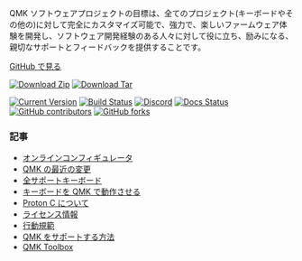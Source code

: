 QMK ソフトウェアプロジェクトの目標は、全てのプロジェクト(キーボードやその他の)に対して完全にカスタマイズ可能で、強力で、楽しいファームウェア体験を開発し、ソフトウェア開発経験のある人々に対して役に立ち、励みになる、親切なサポートとフィードバックを提供することです。

[<i class="fa fa-github" aria-hidden="true"></i> GitHub で見る](https://github.com/qmk/qmk_firmware)

[![Download Zip](https://img.shields.io/badge/download-zip-blue.svg)](https://github.com/qmk/qmk_firmware/zipball/master)
[![Download Tar](https://img.shields.io/badge/download-tar-blue.svg)](https://github.com/qmk/qmk_firmware/tarball/master)

[![Current Version](https://img.shields.io/github/tag/qmk/qmk_firmware.svg)](https://github.com/qmk/qmk_firmware/tags)
[![Build Status](https://travis-ci.org/qmk/qmk_firmware.svg?branch=master)](https://travis-ci.org/qmk/qmk_firmware)
[![Discord](https://img.shields.io/discord/440868230475677696.svg)](https://discord.gg/Uq7gcHh)
[![Docs Status](https://img.shields.io/badge/docs-ready-orange.svg)](https://docs.qmk.fm)
[![GitHub contributors](https://img.shields.io/github/contributors/qmk/qmk_firmware.svg)](https://github.com/qmk/qmk_firmware/pulse/monthly)
[![GitHub forks](https://img.shields.io/github/forks/qmk/qmk_firmware.svg?style=social&label=Fork)](https://github.com/qmk/qmk_firmware/)

### 記事

* [オンラインコンフィギュレータ](https://config.qmk.fm)
* [QMK の最近の変更](/ja/changes/)
* [全サポートキーボード](/keyboards/)
* [キーボードを QMK で動作させる](/ja/powered/)
* [Proton C について](/ja/proton-c/)
* [ライセンス情報](/license/)
* [行動規範](/ja/coc/)
* [QMK をサポートする方法](/ja/support/)
* [QMK Toolbox](/ja/toolbox/)
